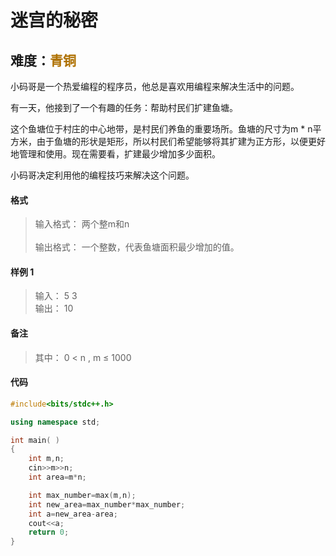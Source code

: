 # <font face ="黑体">迷宫的秘密</font>
## 难度：<font face ="黑体" font color="#ae7000">青铜</font>

小码哥是一个热爱编程的程序员，他总是喜欢用编程来解决生活中的问题。

有一天，他接到了一个有趣的任务：帮助村民们扩建鱼塘。

这个鱼塘位于村庄的中心地带，是村民们养鱼的重要场所。鱼塘的尺寸为m * n平方米，由于鱼塘的形状是矩形，所以村民们希望能够将其扩建为正方形，以便更好地管理和使用。现在需要看，扩建最少增加多少面积。

小码哥决定利用他的编程技巧来解决这个问题。
#### 格式
>输入格式：
两个整m和n<br>
<br>输出格式：
一个整数，代表鱼塘面积最少增加的值。

#### 样例 1
>输入：
5 3<br>
输出：
10


#### 备注
>其中：
0 < n , m ≤ 1000


#### 代码
```C++
#include<bits/stdc++.h> 

using namespace std;

int main( )
{   
    int m,n;
    cin>>m>>n;
    int area=m*n;

    int max_number=max(m,n);
    int new_area=max_number*max_number;
    int a=new_area-area;
    cout<<a;
    return 0;
}
```